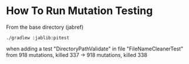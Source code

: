 # How To Run Mutation Testing
From the base directory (jabref)

`./gradlew :jablib:pitest`

when adding a test "DirectoryPathValidate" in file "FileNameCleanerTest" from 918 mutations, killed 337 -> 918 mutations, killed 338 
